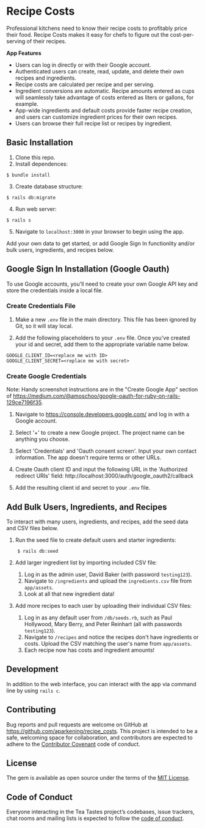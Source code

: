 # Recipe Costs

Professional kitchens need to know their recipe costs to profitably price their food. Recipe Costs makes it easy for chefs to figure out the cost-per-serving of their recipes.

**App Features**
- Users can log in directly or with their Google account.
- Authenticated users can create, read, update, and delete their own recipes and ingredients.
- Recipe costs are calculated per recipe and per serving.
- Ingredient conversions are automatic. Recipe amounts entered as cups will seamlessly take advantage of costs entered as liters or gallons, for example.
- App-wide ingredients and default costs provide faster recipe creation, and users can customize ingredient prices for their own recipes.
- Users can browse their full recipe list or recipes by ingredient.


## Basic Installation

1. Clone this repo.
2. Install dependences:
```
$ bundle install
```
3. Create database structure:
```
$ rails db:migrate
```
4. Run web server:
```
$ rails s
```
5. Navigate to `localhost:3000` in your browser to begin using the app. 

Add your own data to get started, or add Google Sign In functionlity and/or bulk users, ingredients, and recipes below.

## Google Sign In Installation (Google Oauth)
To use Google accounts, you'll need to create your own Google API key and store the credentials inside a local file.

### Create Credentials File

1. Make a new `.env` file in the main directory. This file has been ignored by Git, so it will stay local.

2. Add the following placeholders to your `.env` file. Once you've created your id and secret, add them to the appropriate variable name below.
```
GOOGLE_CLIENT_ID=<replace me with ID>
GOOGLE_CLIENT_SECRET=<replace me with secret>
```

### Create Google Credentials

Note: Handy screenshot instructions are in the "Create Google App" section of https://medium.com/@amoschoo/google-oauth-for-ruby-on-rails-129ce7196f35. 


1. Navigate to https://console.developers.google.com/ and log in with a Google account.

2. Select '+' to create a new Google project. The project name can be anything you choose.

3. Select 'Credentials' and 'Oauth consent screen'. Input your own contact information. The app doesn't require terms or other URLs.

4. Create Oauth client ID and input the following URL in the 'Authorized redirect URIs' field: http://localhost:3000/auth/google_oauth2/callback

5. Add the resulting client id and secret to your `.env` file.

## Add Bulk Users, Ingredients, and Recipes

To interact with many users, ingredients, and recipes, add the seed data and CSV files below.

1. Run the seed file to create default users and starter ingredients:
```
    $ rails db:seed
```

2. Add larger ingredient list by importing included CSV file:

    1. Log in as the admin user, David Baker (with password `testing123`).
    2. Navigate to `/ingredients` and upload the `ingredients.csv` file from `app/assets`.
    3. Look at all that new ingredient data!

3. Add more recipes to each user by uploading their individual CSV files:

    1. Log in as any default user from `/db/seeds.rb`, such as Paul Hollywood, Mary Berry, and Peter Reinhart (all with passwords `testing123`).
    2. Navigate to `/recipes` and notice the recipes don't have ingredients or costs. Upload the CSV matching the user's name from `app/assets`.
    3. Each recipe now has costs and ingredient amounts!

## Development

In addition to the web interface, you can interact with the app via command line by using `rails c`.

## Contributing

Bug reports and pull requests are welcome on GitHub at https://github.com/aparkening/recipe_costs. This project is intended to be a safe, welcoming space for collaboration, and contributors are expected to adhere to the [Contributor Covenant](http://contributor-covenant.org) code of conduct.

## License

The gem is available as open source under the terms of the [MIT License](https://opensource.org/licenses/MIT).

## Code of Conduct

Everyone interacting in the Tea Tastes project’s codebases, issue trackers, chat rooms and mailing lists is expected to follow the [code of conduct](https://github.com/aparkening/recipe_costs/blob/master/CODE_OF_CONDUCT.md).
